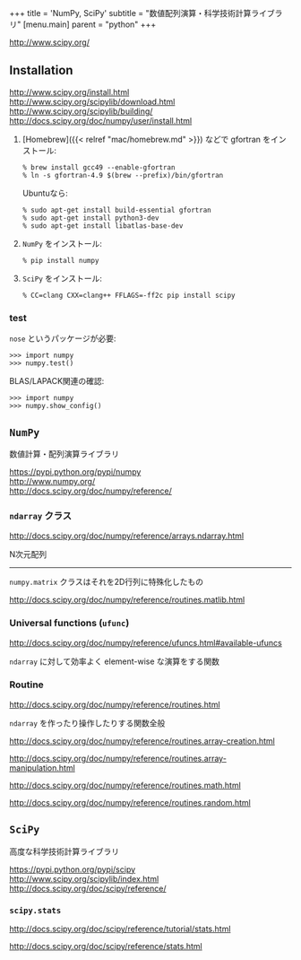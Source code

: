 +++
title = 'NumPy, SciPy'
subtitle = "数値配列演算・科学技術計算ライブラリ"
[menu.main]
  parent = "python"
+++

<http://www.scipy.org/>

## Installation

<http://www.scipy.org/install.html>\
<http://www.scipy.org/scipylib/download.html>\
<http://www.scipy.org/scipylib/building/>\
<http://docs.scipy.org/doc/numpy/user/install.html>

1.  [Homebrew]({{< relref "mac/homebrew.md" >}}) などで gfortran をインストール:

        % brew install gcc49 --enable-gfortran
        % ln -s gfortran-4.9 $(brew --prefix)/bin/gfortran

    Ubuntuなら:

        % sudo apt-get install build-essential gfortran
        % sudo apt-get install python3-dev
        % sudo apt-get install libatlas-base-dev

2.  `NumPy` をインストール:

        % pip install numpy

3.  `SciPy` をインストール:

        % CC=clang CXX=clang++ FFLAGS=-ff2c pip install scipy

### test

`nose` というパッケージが必要:

    >>> import numpy
    >>> numpy.test()

BLAS/LAPACK関連の確認:

    >>> import numpy
    >>> numpy.show_config()

## `NumPy`

数値計算・配列演算ライブラリ

<https://pypi.python.org/pypi/numpy>\
<http://www.numpy.org/>\
<http://docs.scipy.org/doc/numpy/reference/>

### `ndarray` クラス

<http://docs.scipy.org/doc/numpy/reference/arrays.ndarray.html>

N次元配列

------------------------------------------------------------------------

`numpy.matrix` クラスはそれを2D行列に特殊化したもの

<http://docs.scipy.org/doc/numpy/reference/routines.matlib.html>

### Universal functions (`ufunc`)

<http://docs.scipy.org/doc/numpy/reference/ufuncs.html#available-ufuncs>

`ndarray` に対して効率よく element-wise な演算をする関数

### Routine

<http://docs.scipy.org/doc/numpy/reference/routines.html>

`ndarray` を作ったり操作したりする関数全般

<http://docs.scipy.org/doc/numpy/reference/routines.array-creation.html>

<http://docs.scipy.org/doc/numpy/reference/routines.array-manipulation.html>

<http://docs.scipy.org/doc/numpy/reference/routines.math.html>

<http://docs.scipy.org/doc/numpy/reference/routines.random.html>

## `SciPy`

高度な科学技術計算ライブラリ

<https://pypi.python.org/pypi/scipy>\
<http://www.scipy.org/scipylib/index.html>\
<http://docs.scipy.org/doc/scipy/reference/>

### `scipy.stats`

<http://docs.scipy.org/doc/scipy/reference/tutorial/stats.html>

<http://docs.scipy.org/doc/scipy/reference/stats.html>
